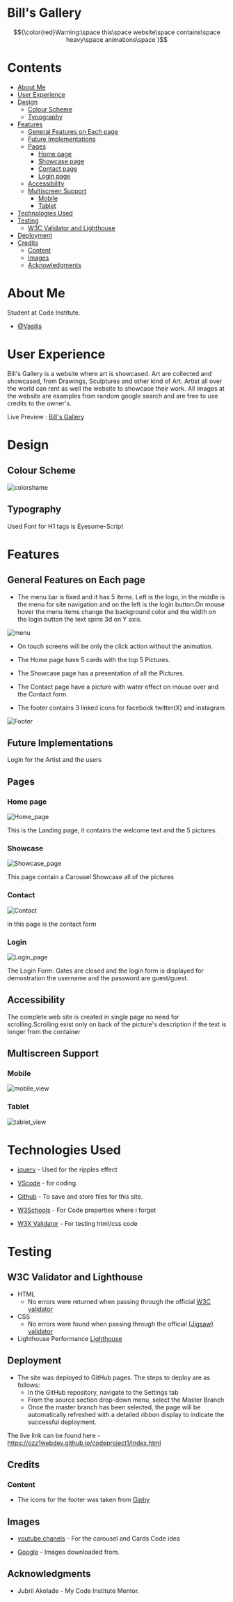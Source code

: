 # Bill's Gallery

$${\color{red}Warning:\space this\space website\space contains\space heavy\space animations\space }$$

# Contents

- [About Me](#about-me)
- [User Experience](#user-experience)
- [Design](#design)
    - [Colour Scheme](#colour-scheme)
    - [Typography](#typography)
- [Features](#features)
    - [General Features on Each page](#general-features-on-each-page)
    - [Future Implementations](#future-implementations)
    - [Pages](#pages)
        - [Home page](#home-page)
        - [Showcase page](#showcase)
        - [Contact page](#contact-page)
        - [Login page](#Login_page)
    - [Accessibility](#accessibility)
    - [Multiscreen Support](#multiscreen-support)
        - [Mobile](#mobile)
        - [Tablet](#tablet)
- [Technologies Used](#technologies-used)
- [Testing](#testing)
  - [W3C Validator and Lighthouse](#w3c-validator)
- [Deployment](#deployment)
- [Credits](#credits)
    - [Content](#content)
    - [Images](#images)
    - [Acknowledgments](#acknowledgments)

# About Me

Student at Code Institute.

- [@Vasilis](https://github.com/ozz1webdev)

# User Experience

Bill's Gallery is a website where art is showcased. Art are collected and showcased, from Drawings, Sculptures and other kind of Art.
Artist all over the world can rent as well the website to showcase their work.
All images at the website are examples from random google search and are free to use credits to the owner's.

Live Preview : [Bill's Gallery](https://ozz1webdev.github.io/codeproject1/)

# Design

## Colour Scheme

![colorshame](./assets/images/Readme-img/color-sheme.jpg)

## Typography

Used Font for H1 tags is Eyesome-Script

# Features

## General Features on Each page

* The menu bar is fixed and it has 5 items. Left is the logo, in the middle is the menu for site navigation and on the left is the login button.On mouse hover the menu items change the background color and the width on the login button the text spins 3d on Y axis. 

![menu](./assets/images/Readme-img/menu.jpg)

* On touch screens will be only the click action without the animation.

* The Home page have 5 cards with the top 5 Pictures.

* The Showcase page has a presentation of all the Pictures.

* The Contact page have a picture with water effect on mouse over and the Contact form.

* The footer contains 3 linked icons for facebook twitter(X) and instagram

![Footer](./assets/images/Readme-img/footer.jpg)

## Future Implementations

Login for the Artist and the users

## Pages

### Home page

![Home_page](./assets/images/Readme-img/home.JPG)

This is the Landing page, it contains the welcome text and the 5 pictures.

### Showcase

![Showcase_page](./assets/images/Readme-img/Showcase.JPG)

This page contain a Carousel Showcase all of the pictures

### Contact

![Contact](./assets/images/Readme-img/contact.JPG)

in this page is the contact form

### Login

![Login_page](./assets/images/Readme-img/login.jpg)

The Login Form: Gates are closed and the login form is displayed for demostration the username and the password are guest/guest.

## Accessibility

The complete web site is created in single page no need for scrolling.Scrolling exist only on back of the picture's description if the text is longer from the container 

## Multiscreen Support

### Mobile

![mobile_view](./assets/images/Readme-img/iphone.jpg)

### Tablet

![tablet_view](./assets/images/Readme-img/tablet.jpg)

# Technologies Used

* [jquery](https://jquery.com/) - Used for the ripples effect

* [VScode](https://code.visualstudio.com/) - for coding.

* [Github](https://github.com/) - To save and store files for this site.

* [W3Schools](https://www.w3schools.com/html/default.asp) - For Code properties where i forgot 

* [W3X Validator](https://validator.w3.org/) - For testing html/css code

# Testing

## W3C Validator and Lighthouse
- HTML
  - No errors were returned when passing through the official [W3C validator](https://validator.w3.org/nu/?doc=https%3A%2F%2Fozz1webdev.github.io%2Fcodeproject1%2F)
- CSS
  - No errors were found when passing through the official [(Jigsaw) validator](https://jigsaw.w3.org/css-validator/validator?uri=https%3A%2F%2Fraw.githubusercontent.com%2Fozz1webdev%2Fcodeproject1%2Fmain%2Fassets%2Fcss%2Fstyle.css&profile=css3svg&usermedium=all&warning=1&vextwarning=&lang=en#css)
- Lighthouse Performance [Lighthouse](./assets/images/Readme-img/lighthouse.jpg) 

## Deployment

- The site was deployed to GitHub pages. The steps to deploy are as follows: 
  - In the GitHub repository, navigate to the Settings tab 
  - From the source section drop-down menu, select the Master Branch
  - Once the master branch has been selected, the page will be automatically refreshed with a detailed ribbon display to indicate the successful deployment. 

The live link can be found here - https://ozz1webdev.github.io/codeproject1/index.html

## Credits

### Content

- The icons for the footer was taken from [Giphy](https://giphy.com/)

## Images

* [youtube chanels](https://www.youtube.com/@codingcirculate) - For the carousel and Cards Code idea

* [Google](https://www.google.com/) - Images downloaded from.

## Acknowledgments

* Jubril Akolade - My Code Institute Mentor.
